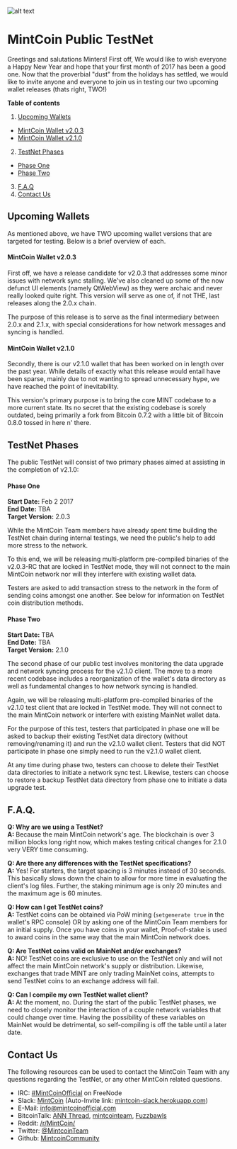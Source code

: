 ![alt text](https://avatars1.githubusercontent.com/u/8325639?v=3&s=200 "MintCoin")

# MintCoin Public TestNet #

Greetings and salutations Minters! First off, We would like to wish everyone a Happy New Year and hope that your first month of 2017 has been a good one. Now that the proverbial "dust" from the holidays has settled, we would like to invite anyone and everyone to join us in testing our two upcoming wallet releases (thats right, TWO!)

**Table of contents**

1. [Upcoming Wallets](#upcoming-wallets)
 * [MintCoin Wallet v2.0.3](#mintcoin-wallet-v203)
 * [MintCoin Wallet v2.1.0](#mintcoin-wallet-v210)
2. [TestNet Phases](#testnet-phases)
 * [Phase One](#phase-one)
 * [Phase Two](#phase-two)
3. [F.A.Q](#faq)
4. [Contact Us](#contact-us)


## Upcoming Wallets ##

As mentioned above, we have TWO upcoming wallet versions that are targeted for testing. Below is a brief overview of each.

#### MintCoin Wallet v2.0.3 ####
First off, we have a release candidate for v2.0.3 that addresses some minor issues with network sync stalling. We've also cleaned up some of the now defunct UI elements (namely QtWebView) as they were archaic and never really looked quite right. This version will serve as one of, if not THE, last releases along the 2.0.x chain.

The purpose of this release is to serve as the final intermediary between 2.0.x and 2.1.x, with special considerations for how network messages and syncing is handled.

#### MintCoin Wallet v2.1.0 ####
Secondly, there is our v2.1.0 wallet that has been worked on in length over the past year. While details of exactly what this release would entail have been sparse, mainly due to not wanting to spread unnecessary hype, we have reached the point of inevitability.

This version's primary purpose is to bring the core MINT codebase to a more current state. Its no secret that the existing codebase is sorely outdated, being primarily a fork from Bitcoin 0.7.2 with a little bit of Bitcoin 0.8.0 tossed in here n' there.


## TestNet Phases ##

The public TestNet will consist of two primary phases aimed at assisting in the completion of v2.1.0:

#### Phase One ####
**Start Date:** Feb 2 2017 </br>
**End Date:** TBA </br>
**Target Version:** 2.0.3

While the MintCoin Team members have already spent time building the TestNet chain during internal testings, we need the public's help to add more stress to the network.

To this end, we will be releasing multi-platform pre-compiled binaries of the v2.0.3-RC that are locked in TestNet mode, they will not connect to the main MintCoin network nor will they interfere with existing wallet data.

Testers are asked to add transaction stress to the network in the form of sending coins amongst one another. See below for information on TestNet coin distribution methods.

#### Phase Two ####
**Start Date:** TBA </br>
**End Date:** TBA </br>
**Target Version:** 2.1.0

The second phase of our public test involves monitoring the data upgrade and network syncing process for the v2.1.0 client. The move to a more recent codebase includes a reorganization of the wallet's data directory as well as fundamental changes to how network syncing is handled.

Again, we will be releasing multi-platform pre-compiled binaries of the v2.1.0 test client that are locked in TestNet mode. They will not connect to the main MintCoin network or interfere with existing MainNet wallet data.

For the purpose of this test, testers that participated in phase one will be asked to backup their existing TestNet data directory (without removing/renaming it) and run the v2.1.0 wallet client. Testers that did NOT participate in phase one simply need to run the v2.1.0 wallet client.

At any time during phase two, testers can choose to delete their TestNet data directories to initiate a network sync test. Likewise, testers can choose to restore a backup TestNet data directory from phase one to initiate a data upgrade test.


## F.A.Q. ##

**Q: Why are we using a TestNet?**</br>
**A:** Because the main MintCoin network's age. The blockchain is over 3 million blocks long right now, which makes testing critical changes for 2.1.0 very VERY time consuming.

**Q: Are there any differences with the TestNet specifications?**</br>
**A:** Yes! For starters, the target spacing is 3 minutes instead of 30 seconds. This basically slows down the chain to allow for more time in evaluating the client's log files. Further, the staking minimum age is only 20 minutes and the maximum age is 60 minutes.

**Q: How can I get TestNet coins?**</br>
**A:** TestNet coins can be obtained via PoW mining (`setgenerate true` in the wallet's RPC console) OR by asking one of the MintCoin Team members for an initial supply. Once you have coins in your wallet, Proof-of-stake is used to award coins in the same way that the main MintCoin network does.

**Q: Are TestNet coins valid on MainNet and/or exchanges?**</br>
**A:** NO! TestNet coins are exclusive to use on the TestNet only and will not affect the main MintCoin network's supply or distribution. Likewise, exchanges that trade MINT are only trading MainNet coins, attempts to send TestNet coins to an exchange address will fail.

**Q: Can I compile my own TestNet wallet client?**</br>
**A:** At the moment, no. During the start of the public TestNet phases, we need to closely monitor the interaction of a couple network variables that could change over time. Having the possibility of these variables on MainNet would be detrimental, so self-compiling is off the table until a later date.

## Contact Us ##

The following resources can be used to contact the MintCoin Team with any questions regarding the TestNet, or any other MintCoin related questions.

* IRC: [#MintCoinOfficial](https://kiwiirc.com/client/irc.freenode.net/MintcoinOfficial "MINT IRC WebChat") on FreeNode
* Slack: [MintCoin](http://mintcoin.slack.com) (Auto-Invite link: [mintcoin-slack.herokuapp.com](http://mintcoin-slack.herokuapp.com/))
* E-Mail: [info@mintcoinofficial.com](mailto:info@mintcoinofficial.com)
* BitcoinTalk: [ANN Thread](https://bitcointalk.org/index.php?topic=450381.0), [mintcointeam](https://bitcointalk.org/index.php?action=profile;u=234814), [Fuzzbawls](https://bitcointalk.org/index.php?action=profile;u=522056)
* Reddit: [/r/MintCoin/](https://www.reddit.com/r/MintCoin/)
* Twitter: [@MintcoinTeam](https://twitter.com/MintcoinTeam)
* Github: [MintcoinCommunity](https://github.com/MintcoinCommunity)
